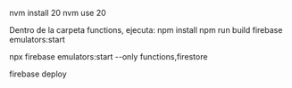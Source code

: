 nvm install 20
nvm use 20

Dentro de la carpeta functions, ejecuta:
npm install
npm run build
firebase emulators:start

npx firebase emulators:start --only functions,firestore

firebase deploy

